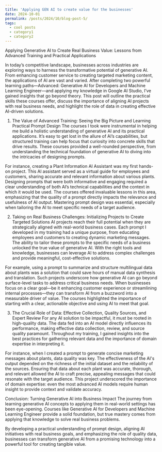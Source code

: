```yaml
---
title: 'Applying GEN AI to create value for the businesses'
date: 2024-10-01
permalink: /posts/2024/10/blog-post-5/
tags:
  - cool posts
  - category1
  - category2
---
```

Applying Generative AI to Create Real Business Value: Lessons from Advanced Training and Practical Applications

In today’s competitive landscape, businesses across industries are exploring ways to harness the transformative potential of generative AI. From enhancing customer service to creating targeted marketing content, the applications of AI are vast and varied. After completing two powerful learning paths—Advanced: Generative AI for Developers and Machine Learning Engineer—and applying my knowledge in Google AI Studio, I’ve gained insights that go beyond theory. This post will outline the practical skills these courses offer, discuss the importance of aligning AI projects with real business needs, and highlight the role of data in creating effective AI-driven solutions.

1. The Value of Advanced Training: Seeing the Big Picture and Learning Practical Prompt Design
The courses I took were instrumental in helping me build a holistic understanding of generative AI and its practical applications. It’s easy to get lost in the allure of AI’s capabilities, but structured training can help focus that curiosity into concrete skills that drive results. These courses provided a well-rounded perspective, from understanding the technical foundation of generative AI to diving into the intricacies of designing prompts.

For instance, creating a Plant Information AI Assistant was my first hands-on project. This AI assistant served as a virtual guide for employees and customers, sharing accurate and relevant information about various plants. Designing prompts that were both informative and engaging required a clear understanding of both AI’s technical capabilities and the context in which it would be used. The courses offered invaluable lessons in this area, emphasizing that the quality of a prompt directly impacts the relevance and usefulness of AI output. Mastering prompt design was essential, especially when tailoring the AI to meet specific needs of a target audience.

2. Taking on Real Business Challenges: Initializing Projects to Create Targeted Solutions
AI projects reach their full potential when they are strategically aligned with real-world business cases. Each prompt I developed in my training had a unique purpose, from educating employees and customers to creating dynamic marketing messages. The ability to tailor these prompts to the specific needs of a business unlocked the true value of generative AI. With the right tools and knowledge, businesses can leverage AI to address complex challenges and provide meaningful, cost-effective solutions.

For example, using a prompt to summarize and structure multilingual data about plants was a solution that could save hours of manual data synthesis and translation. Such projects underscore how generative AI can go beyond surface-level tasks to address critical business needs. When businesses focus on a clear goal—be it enhancing customer experience or streamlining internal processes—they can transform AI from a buzzword into a measurable driver of value. The courses highlighted the importance of starting with a clear, actionable objective and using AI to meet that goal.

3. The Crucial Role of Data: Effective Collection, Quality Sources, and Expert Review
For any AI solution to be impactful, it must be rooted in high-quality data. The data fed into an AI model directly influences its performance, making effective data collection, review, and source quality paramount. Throughout my training, I gained insights into the best practices for gathering relevant data and the importance of domain expertise in interpreting it.

For instance, when I created a prompt to generate concise marketing messages about plants, data quality was key. The effectiveness of the AI's output depended on the richness of the initial dataset and the reliability of the sources. Ensuring that data about each plant was accurate, thorough, and relevant allowed the AI to craft precise, appealing messages that could resonate with the target audience. This project underscored the importance of domain expertise: even the most advanced AI models require human insight to provide context and validate accuracy.

Conclusion: Turning Generative AI into Business Impact
The journey from learning generative AI concepts to applying them in real-world settings has been eye-opening. Courses like Generative AI for Developers and Machine Learning Engineer provide a solid foundation, but true mastery comes from applying that knowledge to solve real business problems.

By developing a practical understanding of prompt design, aligning AI initiatives with real business goals, and emphasizing the role of quality data, businesses can transform generative AI from a promising technology into a powerful tool for creating tangible value.
